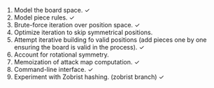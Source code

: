 1. Model the board space. ✓
2. Model piece rules. ✓
3. Brute-force iteration over position space. ✓
4. Optimize iteration to skip symmetrical positions.
  1. Attempt iterative building fo valid positions (add
     pieces one by one ensuring the board is valid in the process). ✓
  2. Account for rotational symmetry.
  3. Memoization of attack map computation. ✓
5. Command-line interface. ✓
6. Experiment with Zobrist hashing. (zobrist branch) ✓
